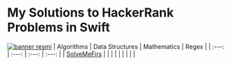  # My Solutions to HackerRank Problems in Swift
 [![banner resmi](https://camo.githubusercontent.com/49e713e1463692beaff7b552eb60511454485659f6131286eeab9db84e91840a/68747470733a2f2f69302e77702e636f6d2f6772616473696e67616d65732e636f6d2f77702d636f6e74656e742f75706c6f6164732f323031362f30352f3835363737315f3636383232343035333139373834315f313934333639393030395f6f2e706e67)](https://github.com/furkanSengil?tab=repositories)
| Algorithms   | Data Structures | Mathematics  |    Regex   |
|    :---:     |     :---:      |   :---:       |   :---:    |
| [SolveMeFirs](https://www.hackerrank.com/challenges/solve-me-first/problem?isFullScreen=true)  |                |               |            |
|              |                |               |            |
